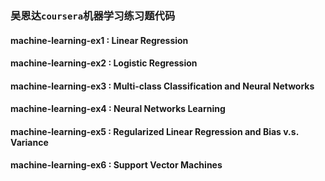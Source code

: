 ### 吴恩达`coursera`机器学习练习题代码

#### machine-learning-ex1 : Linear Regression 

#### machine-learning-ex2 : Logistic Regression 

#### machine-learning-ex3 : Multi-class Classification and Neural Networks 

#### machine-learning-ex4 : Neural Networks Learning 

#### machine-learning-ex5 : Regularized Linear Regression and Bias v.s. Variance 

#### machine-learning-ex6 : Support Vector Machines 